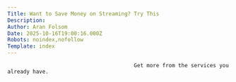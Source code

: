 ```yaml
---
Title: Want to Save Money on Streaming? Try This
Description: 
Author: Aran Folsom
Date: 2025-10-16T19:00:16.000Z
Robots: noindex,nofollow
Template: index
---
```


                                            Get more from the services you already have.
                                        